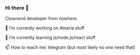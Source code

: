 ### Hi there 👋

Clownend developer from nowhere.

🔭 I’m currently working on Atneria stuff

🌱 I’m currently learning js/node.js/react stuff

📫 How to reach me: telegram (but most likely no one need that)

